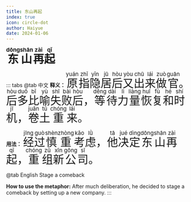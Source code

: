 ```yaml
---
title: 东山再起
index: true
icon: circle-dot
author: Haiyue
date: 2024-01-06
---
```

<span style="font-size:30px;font-weight:bold;"><ruby>东<rt>dōng</rt></ruby><ruby>山<rt>shān</rt></ruby><ruby>再<rt>zài</rt></ruby><ruby>起<rt>qǐ</rt></ruby></span>


::: tabs 
@tab 中文
**释义：** <span style="font-size:30px"><ruby>原<rt>yuán</rt></ruby><ruby>指<rt>zhǐ</rt></ruby><ruby>隐<rt>yǐn</rt></ruby><ruby>居<rt>jū</rt></ruby><ruby>后<rt>hòu</rt></ruby><ruby>又<rt>yòu</rt></ruby><ruby>出<rt>chū</rt></ruby><ruby>来<rt>lái</rt></ruby><ruby>做<rt>zuò</rt></ruby><ruby>官<rt>guān</rt></ruby>。<ruby>后<rt>hòu</rt></ruby><ruby>多<rt>duō</rt></ruby><ruby>比<rt>bǐ</rt></ruby><ruby>喻<rt>yù</rt></ruby><ruby>失<rt>shī</rt></ruby><ruby>败<rt>bài</rt></ruby><ruby>后<rt>hòu</rt></ruby>，<ruby>等<rt>děng</rt></ruby><ruby>待<rt>dài</rt></ruby><ruby>力<rt>lì</rt></ruby><ruby>量<rt>liàng</rt></ruby><ruby>恢<rt>huī</rt></ruby><ruby>复<rt>fù</rt></ruby><ruby>和<rt>hé</rt></ruby><ruby>时<rt>shí</rt></ruby><ruby>机<rt>jī</rt></ruby>，<ruby>卷<rt>juǎn</rt></ruby><ruby>土<rt>tǔ</rt></ruby><ruby>重<rt>chóng</rt></ruby><ruby>来<rt>lái</rt></ruby>。</span>

**用法：** <span style="font-size:30px"><ruby>经<rt>jīng</rt></ruby><ruby>过<rt>guò</rt></ruby><ruby>慎<rt>shèn</rt></ruby><ruby>重<rt>zhòng</rt></ruby><ruby>考<rt>kǎo</rt></ruby><ruby>虑<rt>lǜ</rt></ruby>，<ruby>他<rt>tā</rt></ruby><ruby>决<rt>jué</rt></ruby><ruby>定<rt>dìng</rt></ruby><ruby>东<rt>dōng</rt></ruby><ruby>山<rt>shān</rt></ruby><ruby>再<rt>zài</rt></ruby><ruby>起<rt>qǐ</rt></ruby>，<ruby>重<rt>chóng</rt></ruby><ruby>组<rt>zǔ</rt></ruby><ruby>新<rt>xīn</rt></ruby><ruby>公<rt>gōng</rt></ruby><ruby>司<rt>sī</rt></ruby>。</span>


@tab English
Stage a comeback

**How to use the metaphor:** After much deliberation, he decided to stage a comeback by setting up a new company.
:::
